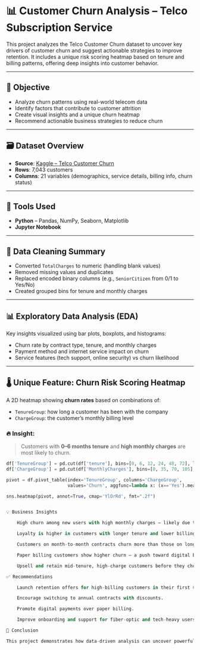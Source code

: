 # 📊 Customer Churn Analysis – Telco Subscription Service

This project analyzes the Telco Customer Churn dataset to uncover key drivers of customer churn and suggest actionable strategies to improve retention. It includes a unique risk scoring heatmap based on tenure and billing patterns, offering deep insights into customer behavior.

---

## 🎯 Objective

- Analyze churn patterns using real-world telecom data
- Identify factors that contribute to customer attrition
- Create visual insights and a unique churn heatmap
- Recommend actionable business strategies to reduce churn

---

## 🗃 Dataset Overview

- **Source**: [Kaggle – Telco Customer Churn](https://www.kaggle.com/datasets/blastchar/telco-customer-churn)
- **Rows**: 7,043 customers
- **Columns**: 21 variables (demographics, service details, billing info, churn status)

---

## 🧰 Tools Used

- **Python** – Pandas, NumPy, Seaborn, Matplotlib
- **Jupyter Notebook**

---

## 🧼 Data Cleaning Summary

- Converted `TotalCharges` to numeric (handling blank values)
- Removed missing values and duplicates
- Replaced encoded binary columns (e.g., `SeniorCitizen` from 0/1 to Yes/No)
- Created grouped bins for tenure and monthly charges

---

## 📊 Exploratory Data Analysis (EDA)

Key insights visualized using bar plots, boxplots, and histograms:
- Churn rate by contract type, tenure, and monthly charges
- Payment method and internet service impact on churn
- Service features (tech support, online security) vs churn likelihood

---

## 🌡️ Unique Feature: Churn Risk Scoring Heatmap

A 2D heatmap showing **churn rates** based on combinations of:
- `TenureGroup`: how long a customer has been with the company
- `ChargeGroup`: the customer’s monthly billing level

### 🔥 Insight:
> Customers with **0–6 months tenure** and **high monthly charges** are most likely to churn.

```python
df['TenureGroup'] = pd.cut(df['tenure'], bins=[0, 6, 12, 24, 48, 72], labels=["0–6", "6–12", "12–24", "24–48", "48–72"])
df['ChargeGroup'] = pd.cut(df['MonthlyCharges'], bins=[0, 35, 70, 105], labels=["Low", "Medium", "High"])

pivot = df.pivot_table(index='TenureGroup', columns='ChargeGroup',
                       values='Churn', aggfunc=lambda x: (x=='Yes').mean(), observed=False)

sns.heatmap(pivot, annot=True, cmap='YlOrRd', fmt=".2f")


💡 Business Insights

    High churn among new users with high monthly charges – likely due to pricing dissatisfaction.

    Loyalty is higher in customers with longer tenure and lower billing.

    Customers on month-to-month contracts churn more than those on longer-term plans.

    Paper billing customers show higher churn – a push toward digital billing may help.

    Upsell and retain mid-tenure, high-charge customers before they churn.

✅ Recommendations

    Launch retention offers for high-billing customers in their first 6 months.

    Encourage switching to annual contracts with discounts.

    Promote digital payments over paper billing.

    Improve onboarding and support for fiber-optic and tech-heavy users.

🏁 Conclusion

This project demonstrates how data-driven analysis can uncover powerful insights in customer churn behavior. The combination of traditional EDA and a custom-built churn scoring heatmap equips telecom providers with actionable strategies to retain at-risk customers.
